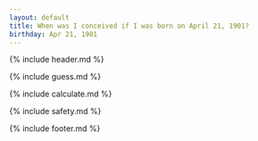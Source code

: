 ```yaml
---
layout: default
title: When was I conceived if I was born on April 21, 1901?
birthday: Apr 21, 1901
---
```


{% include header.md %}

{% include guess.md %}

{% include calculate.md %}

{% include safety.md %}

{% include footer.md %}



